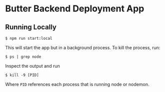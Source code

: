 # Butter Backend Deployment App

 ## Running Locally

 ```
$ npm run start:local
```

 This will start the app but in a background process. To kill the process, run:

 ```
$ ps | grep node
```

 Inspect the output and run 

 ```
$ kill -9 [PID]
```

Where `PID` references each process that is running node or nodemon.
